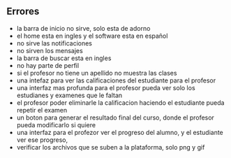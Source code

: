 ## Errores

- la barra de inicio no sirve, solo esta de adorno
- el home esta en ingles y el software esta en español
- no sirve las notificaciones
- no sirven los mensajes
- la barra de buscar esta en ingles
- no hay parte de perfil
- si el profesor no tiene un apellido no muestra las clases
- una intefaz para ver las calificaciones del estudiante para el profesor
- una interfaz mas profunda para el profesor pueda ver solo los estudianes y examenes que le faltan
- el profesor poder eliminarle la calificacion haciendo el estudiante pueda repetir el examen
- un boton para generar el resultado final del curso, donde el profesor pueda modificarlo si quiere
- una interfaz para el profezor ver el progreso del alumno, y el estudiante ver ese progreso,
- verificar los archivos que se suben a la plataforma, solo png y gif



